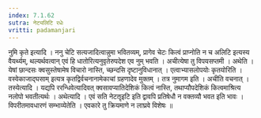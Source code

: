 ```yaml
---
index: 7.1.62
sutra: नेट्यलिटि रधेः
vritti: padamanjari
---
```


  नुमि कृते इत्यादि । ननु चेटि सत्यजादित्वान्नुमा भवितव्यम्, प्रागेव चेटः कित्वं प्राप्नोति न च अलिटि इत्यस्य वैयर्थ्यम्, थल्यर्थवत्वान् एवं हि धातोरित्यनुवृतेरुपदेश एव नुम् भवति । अचीत्येषा तु विपयसप्तमी ।  अथेति । येषां छान्दसः क्वसुस्तेषामेष विचारो नास्ति, च्छन्दसि दृष्टानुविधानात् । एत्वाभ्यासलोपयोः कृतयोरिति । वस्वेकाजाद्घसाम् इत्यत्र कृतद्विर्वचनानामेकाचां ग्रहणादेव मुक्तम् । तत्र नुमागम इति । अचीति वचनात् । तस्येत्यादि । यद्यपि ररन्धिवेत्यादिवत् क्वसावप्यातिदेशिकं कित्वं नास्ति, तथाप्यौपदेशिकं कित्वमाश्रित्य नलोपो भवतीत्यर्थः ।  अथेत्यादि । एवं सति नेटॡइटि इति द्वावपि प्रतिषेधौ न वक्तव्यौ भवत इति भावः । विपरीतमावधारणं सम्भाव्येतेति । एवकारे तु क्रियमाणे न लाघ्रवे विशेषः ॥
